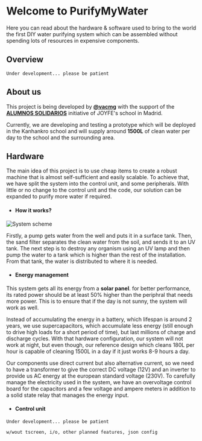 # Welcome to PurifyMyWater
Here you can read about the hardware & software used to bring to the world the first DIY water purifying system which can be assembled without spending lots of resources in expensive components.

## Overview
`Under development... please be patient`

## About us
This project is being developed by [**@vacmg**](https://github.com/vacmg) with the support of the [**ALUMNOS SOLIDARIOS**](https://www.joyfe.es/gente-joyfe/alumnos-solidarios/) initiative of JOYFE's school in Madrid.

Currently, we are developing and testing a prototype which will be deployed in the Kanhankro school and will supply arround **1500L** of clean water per day to the school and the surrounding area.

## Hardware
The main idea of this project is to use cheap items to create a robust machine that is almost self-sufficient and easily scalable. To achieve that, we have split the system into the control unit, and some peripherals. With little or no change to the control unit and the code, our solution can be expanded to purify more water if required.

- #### How it works?

![System scheme](https://raw.githubusercontent.com/vacmg/PurifyMyWater/master/Schematics/Scan.jpg)

Firstly, a pump gets water from the well and puts it in a surface tank. Then, the sand filter separates the clean water from the soil, and sends it to an UV tank.
The next step is to destroy any organism using an UV lamp and then pump the water to a tank which is higher than the rest of the installation.
From that tank, the water is distributed to where it is needed.

- #### Energy management

This system gets all its energy from a **solar panel**. for better performance, its rated power should be at least 50% higher than the periphral that needs more power. This is to ensure that if the day is not sunny, the system will work as well.

Instead of accumulating the energy in a battery, which lifespan is around 2 years, we use supercapacitors, which accumulate less energy (still enough to drive high loads for a short period of time), but last millions of charge and discharge cycles. With that hardware configuration, our system will not work at night, but even though, our reference design which cleans 180L per hour is capable of cleaning 1500L in a day if it just works 8-9 hours a day.

Our components use direct current but also alternative current, so we need to have a transformer to give the correct DC voltage (12V) and an inverter to provide us AC energy at the european standard voltage (230V). To carefully manage the electricity used in the system, we have an overvoltage control board for the capacitors and a few voltage and ampere meters in addition to a solid state relay that manages the energy input.

- #### Control unit

`Under development... please be patient`

`w/wout tscreen, i/o, other planned features, json config`
